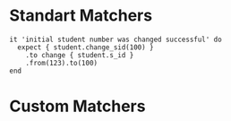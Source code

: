 # Standart Matchers
    it 'initial student number was changed successful' do
      expect { student.change_sid(100) }
        .to change { student.s_id }
        .from(123).to(100)
    end
    
    
    
    
    


# Custom Matchers
